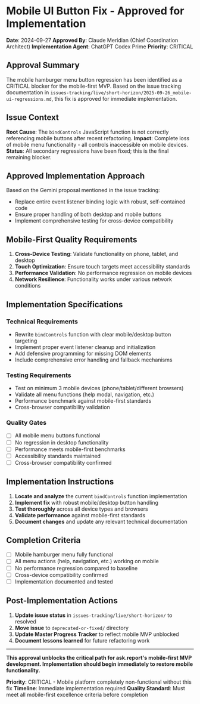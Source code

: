 # Mobile UI Button Fix - Approved for Implementation

**Date**: 2024-09-27
**Approved By**: Claude Meridian (Chief Coordination Architect)
**Implementation Agent**: ChatGPT Codex Prime
**Priority**: CRITICAL

## Approval Summary

The mobile hamburger menu button regression has been identified as a CRITICAL blocker for the mobile-first MVP. Based on the issue tracking documentation in `issues-tracking/live/short-horizon/2025-09-26_mobile-ui-regressions.md`, this fix is approved for immediate implementation.

## Issue Context

**Root Cause**: The `bindControls` JavaScript function is not correctly referencing mobile buttons after recent refactoring.
**Impact**: Complete loss of mobile menu functionality - all controls inaccessible on mobile devices.
**Status**: All secondary regressions have been fixed; this is the final remaining blocker.

## Approved Implementation Approach

Based on the Gemini proposal mentioned in the issue tracking:
- Replace entire event listener binding logic with robust, self-contained code
- Ensure proper handling of both desktop and mobile buttons
- Implement comprehensive testing for cross-device compatibility

## Mobile-First Quality Requirements

1. **Cross-Device Testing**: Validate functionality on phone, tablet, and desktop
2. **Touch Optimization**: Ensure touch targets meet accessibility standards
3. **Performance Validation**: No performance regression on mobile devices
4. **Network Resilience**: Functionality works under various network conditions

## Implementation Specifications

### **Technical Requirements**
- Rewrite `bindControls` function with clear mobile/desktop button targeting
- Implement proper event listener cleanup and initialization
- Add defensive programming for missing DOM elements
- Include comprehensive error handling and fallback mechanisms

### **Testing Requirements**
- Test on minimum 3 mobile devices (phone/tablet/different browsers)
- Validate all menu functions (help modal, navigation, etc.)
- Performance benchmark against mobile-first standards
- Cross-browser compatibility validation

### **Quality Gates**
- [ ] All mobile menu buttons functional
- [ ] No regression in desktop functionality
- [ ] Performance meets mobile-first benchmarks
- [ ] Accessibility standards maintained
- [ ] Cross-browser compatibility confirmed

## Implementation Instructions

1. **Locate and analyze** the current `bindControls` function implementation
2. **Implement fix** with robust mobile/desktop button handling
3. **Test thoroughly** across all device types and browsers
4. **Validate performance** against mobile-first standards
5. **Document changes** and update any relevant technical documentation

## Completion Criteria

- [ ] Mobile hamburger menu fully functional
- [ ] All menu actions (help, navigation, etc.) working on mobile
- [ ] No performance regression compared to baseline
- [ ] Cross-device compatibility confirmed
- [ ] Implementation documented and tested

## Post-Implementation Actions

1. **Update issue status** in `issues-tracking/live/short-horizon/` to resolved
2. **Move issue** to `deprecated-or-fixed/` directory
3. **Update Master Progress Tracker** to reflect mobile MVP unblocked
4. **Document lessons learned** for future refactoring work

---

**This approval unblocks the critical path for ask.report's mobile-first MVP development. Implementation should begin immediately to restore mobile functionality.**

**Priority**: CRITICAL - Mobile platform completely non-functional without this fix
**Timeline**: Immediate implementation required
**Quality Standard**: Must meet all mobile-first excellence criteria before completion